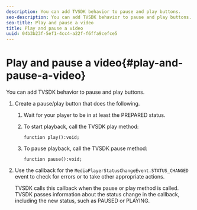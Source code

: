 ```yaml
---
description: You can add TVSDK behavior to pause and play buttons.
seo-description: You can add TVSDK behavior to pause and play buttons.
seo-title: Play and pause a video
title: Play and pause a video
uuid: 04b3b23f-5ef1-4cc4-a22f-f6ffa9cefce5
---
```


# Play and pause a video{#play-and-pause-a-video}

You can add TVSDK behavior to pause and play buttons.

1. Create a pause/play button that does the following.
   1. Wait for your player to be in at least the PREPARED status.
   1. To start playback, call the TVSDK play method:

      ```   
      function play():void;
      ```

   1. To pause playback, call the TVSDK pause method:

      ```   
      function pause():void;
      ```

1. Use the callback for the `MediaPlayerStatusChangeEvent.STATUS_CHANGED` event to check for errors or to take other appropriate actions.

   TVSDK calls this callback when the pause or play method is called. TVSDK passes information about the status change in the callback, including the new status, such as PAUSED or PLAYING.
